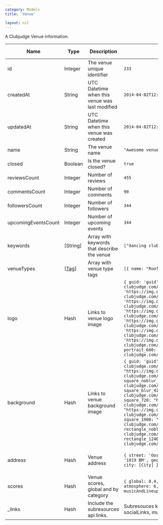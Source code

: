```yaml
---
category: Models
title: 'Venue'

layout: nil
---
```

A Clubjudge Venue information.

|         Name        |   Type   |                   Description                   |                            Example                            |     Defaults / Info           |
| ------------------- | -------- | ----------------------------------------------- | ------------------------------------------------------------- | ----------------------------- |
| id                  | Integer  | The venue unique identifier                     | ```233```                                                     | ```null```                    |
| createdAt           | String   | UTC Datetime when this venue was last modified  | ```2014-04-02T12:05:00```                                     | ```null```                    |
| updatedAt           | String   | UTC Datetime when this venue was created        | ```2014-04-02T12:05:00```                                     | ```null```                    |
| name                | String   | The venue name                                  | ```"Awesome venue"```                                         | ```null```
| closed              | Boolean  | Is the venue closed?                            | ```true```                                                    | ```false```                    |
| reviewsCount        | Integer  | Number of reviews                               | ```455```                                                     | *read only*                   |
| commentsCount       | Integer  | Number of comments                              | ```90```                                                      | *read only*                   |
| followersCount      | Integer  | Number of followers                             | ```344```                                                     | *read only*                   |
| upcomingEventsCount | Integer  | Number of upcoming events                       | ```344```                                                     | *read only*                   |
| keywords            |\[String\]| Array with keywords that describe the venue     | ```["dancing club", "old venue club", "historic"]```          | *required*                    |
| venueTypes          |\[[Tag](#/tag-model)\]| Array with venue type tags                    | ```[{ name: "Rooftop", type: "VenueType" }]```      | *required*                    |
| logo                | Hash     | Links to venue logo image                       | ```{ guid: 'guid', square_32: 'https://img.cdn-clubjudge.com/guid/1/square_32.jpg',  square_60: 'https://img.cdn-clubjudge.com/guid/1/square_60.jpg',  square_90: 'https://img.cdn-clubjudge.com/guid/1/square_90.jpg',  square_120: 'https://img.cdn-clubjudge.com/guid/1/square_120.jpg',  square_160: 'https://img.cdn-clubjudge.com/guid/1/square_160.jpg',  square_180: 'https://img.cdn-clubjudge.com/guid/1/square_180.jpg',  square_250: 'https://img.cdn-clubjudge.com/guid/1/square_250.jpg',  portrait_600: 'https://img.cdn-clubjudge.com/guid/1/portrait_600.jpg' }``` | ```null``` *and only guid is writable* |
| background          | Hash     | Links to venue background image                       | ```{ guid: 'guid', square_160: "https://img.cdn-clubjudge.com/guid/1/square_160.jpg",  square_320: "https://img.cdn-clubjudge.com/guid/1/square_320.jpg",  square_noblur_320: "https://img.cdn-clubjudge.com/guid/1/square_noblur_320.jpg",  square_blur_420: "https://img.cdn-clubjudge.com/guid/1/square_blur_420.jpg",  square_720: "https://img.cdn-clubjudge.com/guid/1/square_720.jpg",  square_1140: "https://img.cdn-clubjudge.com/guid/1/square_1140.jpg",  square_1900: "https://img.cdn-clubjudge.com/guid/1/square_1900.jpg",  rectangle_noblur_320x150: "https://img.cdn-clubjudge.com/guid/1/rectangle_noblur_320x150.jpg",  rectangle_1240: "https://img.cdn-clubjudge.com/guid/1/rectangle_1240.jpg" }``` | ```null``` *and only guid is writable* |
| address             | Hash     | Venue address               | ```{ street: 'Oostelijke Handelskade 4', zipCode: '1019 BM', geolocation: { lat: 52.37, lon: 4.93 }, city: [City] }```| *required street, zipCode and city*|
| scores              | Hash     | Venue scores, global and by category | ```{ global: 8.4, pricing: 7.6, location: 7, atmosphere: 6, safety: 10, service: 8.6, musicAndLineup: 5}```| *read only*|
| _links              | Hash     | Include the subresources api links. | Subresouces keys: details, areas, schedule, socialLinks, musicGenres| *read only* |

